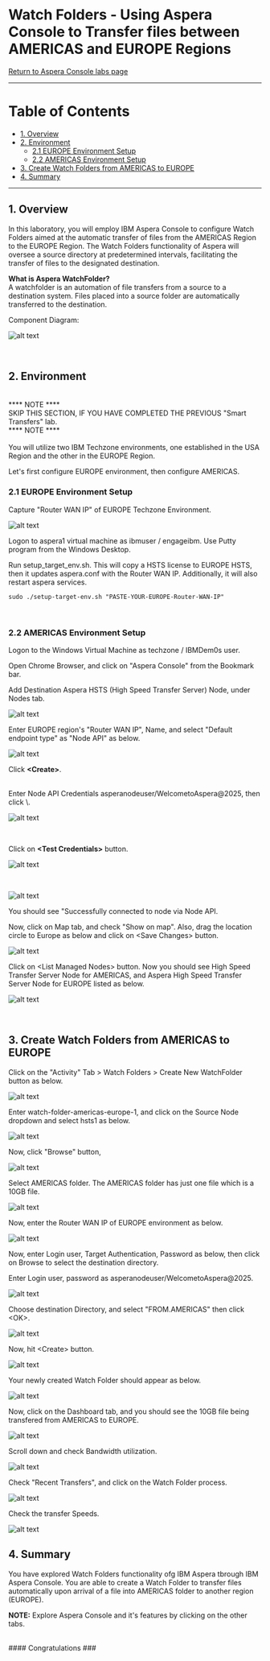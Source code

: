 # Watch Folders - Using Aspera Console to Transfer files between AMERICAS and EUROPE Regions

[Return to Aspera Console labs page](../index.md)


---

# Table of Contents 
- [1. Overview](#overview)
- [2. Environment](#environment)
  * [2.1 EUROPE Environment Setup](#environment-europe)
  * [2.2 AMERICAS Environment Setup](#environment-americas)
- [3. Create Watch Folders from AMERICAS to EUROPE](#create-watch-folders)
- [4. Summary](#summary)

---


## 1. Overview <a name="overiew"></a>

In this laboratory, you will employ IBM Aspera Console to configure Watch Folders aimed at the automatic transfer of files from the AMERICAS Region to the EUROPE Region. The Watch Folders functionality of Aspera will oversee a source directory at predetermined intervals, facilitating the transfer of files to the designated destination.
<br>

**What is Aspera WatchFolder?**<br>
A watchfolder is an automation of file transfers from a source to a destination system. Files placed into a source folder are automatically transferred to the destination. <br>

Component Diagram: <br>

![alt text](./images/image.png)


<br>



## 2. Environment <a name="environment"></a>

<br>
**** NOTE **** <br>
SKIP THIS SECTION, IF YOU HAVE COMPLETED THE PREVIOUS "Smart Transfers" lab. <br>
**** NOTE **** <br>

<br>
You will utilize two IBM Techzone environments, one established in the USA Region and the other in the EUROPE Region.
<br>

Let's first configure EUROPE environment, then configure AMERICAS. <br>


### 2.1 EUROPE Environment Setup <a name="environment-europe"></a>


Capture "Router WAN IP" of EUROPE Techzone Environment.<br>

![alt text](./images/image-1.png)

Logon to aspera1 virtual machine as ibmuser / engageibm. Use Putty program from the Windows Desktop.<br>

Run setup_target_env.sh. This will copy a HSTS license to EUROPE HSTS, then it updates aspera.conf with the Router WAN IP. Additionally, it will also restart aspera services. <br>
```
sudo ./setup-target-env.sh "PASTE-YOUR-EUROPE-Router-WAN-IP"
```
<br>




### 2.2 AMERICAS Environment Setup <a name="environment-americas"></a>

Logon to the Windows Virtual Machine as techzone / IBMDem0s user. <br>

Open Chrome Browser, and click on "Aspera Console" from the Bookmark bar. <br>

Add Destination Aspera HSTS (High Speed Transfer Server) Node, under Nodes tab. <br>

![alt text](./images/image-2.png)

Enter EUROPE region's "Router WAN IP", Name, and select "Default endpoint type" as "Node API" as below. 
<br>

![alt text](./images/image-3.png)

Click **\<Create\>**.

<br>
Enter Node API Credentials asperanodeuser/WelcometoAspera@2025, then click \<Update\>.

![alt text](./images/image-4.png)

<br>

Click on **\<Test Credentials\>** button.

![alt text](./images/image-5.png)

<br>

![alt text](./images/image-6.png)

You should see "Successfully connected to node via Node API.
<br>

Now, click on Map tab, and check "Show on map". Also, drag the location circle to Europe as below and click on \<Save Changes\> button.<br>

![alt text](./images/image-7.png)

Click on \<List Managed Nodes\> button. Now you should see High Speed Transfer Server Node for AMERICAS, and Aspera High Speed Transfer Server Node for EUROPE listed as below.
<br>

![alt text](./images/image-8.png)

<br>




## 3. Create Watch Folders from AMERICAS to EUROPE <a name="create-watch-folders"></a>

Click on the "Activity" Tab > Watch Folders > Create New WatchFolder button as below. <br>

![alt text](./images/image-9.png)

Enter watch-folder-americas-europe-1, and click on the Source Node dropdown and select hsts1 as below.<br>

![alt text](./images/image-10.png)

Now, click "Browse" button, <br>

![alt text](./images/image-10a.png)

Select AMERICAS folder. The AMERICAS folder has just one file which is a 10GB file. <br>

![alt text](./images/image-11.png)

Now, enter the Router WAN IP of EUROPE environment as below. <br>

![alt text](./images/image-11a.png)

Now, enter Login user, Target Authentication, Password as below, then click on Browse to select the destination directory. <br>

Enter Login user, password as asperanodeuser/WelcometoAspera@2025.

![alt text](./images/image-12.png)


Choose destination Directory, and select "FROM.AMERICAS" then click \<OK\>. <br>

![alt text](./images/image-13.png)

Now, hit \<Create\> button. <br>

![alt text](./images/image-14.png)


Your newly created Watch Folder should appear as below. <br>

![alt text](./images/image-15.png)


Now, click on the Dashboard tab, and you should see the 10GB file being transfered from AMERICAS to EUROPE. <BR>



![alt text](./images/image-16.png)

Scroll down and check Bandwidth utilization. <br>

![alt text](./images/image-17.png)

Check "Recent Transfers", and click on the Watch Folder process. <br>

![alt text](./images/image-18.png)


Check the transfer Speeds. <br>

![alt text](./images/image-19.png)


## 4. Summary <a name="summary"></a>
You have explored Watch Folders functionality ofg IBM Aspera tbrough IBM Aspera Console. You are able to create a Watch Folder to transfer files automatically upon arrival of a file into AMERICAS folder to another region (EUROPE).
<br> 

**NOTE:** Explore Aspera Console and it's features by clicking on the other tabs. <br> 

<br>
#### Congratulations ###